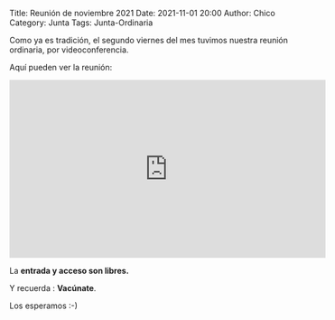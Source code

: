 Title: Reunión de noviembre 2021
Date: 2021-11-01 20:00
Author: Chico
Category: Junta
Tags: Junta-Ordinaria

Como ya es tradición, el segundo viernes del mes tuvimos nuestra reunión ordinaria, por videoconferencia.

Aquí pueden ver la reunión:

<iframe width="560" height="315" src="https://www.youtube.com/embed/XDxxJAUHucU" title="YouTube video player" frameborder="0" allow="accelerometer; autoplay; clipboard-write; encrypted-media; gyroscope; picture-in-picture" allowfullscreen></iframe>

La __entrada y acceso son libres.__

Y recuerda :  __Vacúnate__.

Los esperamos :-)

